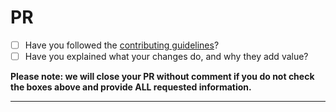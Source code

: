 # PR

- [ ] Have you followed the [contributing guidelines](https://github.com/Cedric921/LinkFarm/blob/main/.github/CONTRIBUTING.md)?
- [ ] Have you explained what your changes do, and why they add value?

**Please note: we will close your PR without comment if you do not check the boxes above and provide ALL requested information.**

---
